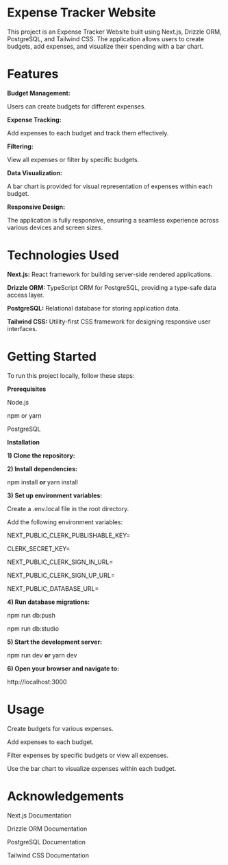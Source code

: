 # Expense Tracker Website
This project is an Expense Tracker Website built using Next.js, Drizzle ORM, PostgreSQL, and Tailwind CSS. The application allows users to create budgets, add expenses, and visualize their spending with a bar chart.

# Features
**Budget Management:** 

Users can create budgets for different expenses.

**Expense Tracking:** 

Add expenses to each budget and track them effectively.

**Filtering:** 

View all expenses or filter by specific budgets.

**Data Visualization:** 

A bar chart is provided for visual representation of expenses within each budget.

**Responsive Design:** 

The application is fully responsive, ensuring a seamless experience across various devices and screen sizes.

# Technologies Used

**Next.js:** React framework for building server-side rendered applications.

**Drizzle ORM:** TypeScript ORM for PostgreSQL, providing a type-safe data access layer.

**PostgreSQL:** Relational database for storing application data.

**Tailwind CSS:** Utility-first CSS framework for designing responsive user interfaces.

# Getting Started
To run this project locally, follow these steps:

**Prerequisites**

Node.js

npm or yarn

PostgreSQL

**Installation**

**1) Clone the repository:**


**2) Install dependencies:**

npm install
**or**
yarn install

**3) Set up environment variables:**

Create a .env.local file in the root directory.

Add the following environment variables:

NEXT_PUBLIC_CLERK_PUBLISHABLE_KEY=

CLERK_SECRET_KEY=

NEXT_PUBLIC_CLERK_SIGN_IN_URL=

NEXT_PUBLIC_CLERK_SIGN_UP_URL=

NEXT_PUBLIC_DATABASE_URL=

**4) Run database migrations:**

npm run db:push

npm run db:studio

**5) Start the development server:**

npm run dev
**or**
yarn dev

**6) Open your browser and navigate to:**

http://localhost:3000

# Usage

Create budgets for various expenses.

Add expenses to each budget.

Filter expenses by specific budgets or view all expenses.

Use the bar chart to visualize expenses within each budget.

# Acknowledgements
Next.js Documentation

Drizzle ORM Documentation

PostgreSQL Documentation

Tailwind CSS Documentation
